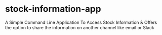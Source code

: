 # stock-information-app
A Simple Command Line Application To Access Stock Information &amp; Offers the option to share the information on another channel like email or Slack
